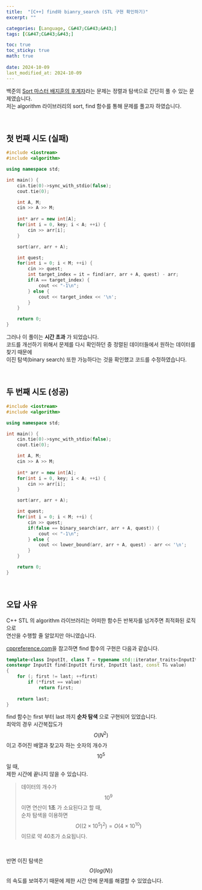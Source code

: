 ```yaml
---
title:  "[C++] find와 bianry_search (STL 구현 확인하기)"
excerpt: ""

categories: [Language, C&#47;C&#43;&#43;]
tags: [C&#47;C&#43;&#43;]

toc: true
toc_sticky: true
math: true
 
date: 2024-10-09
last_modified_at: 2024-10-09
---
```


백준의 [Sort 마스터 배지훈의 후계자](https://www.acmicpc.net/problem/20551)라는 문제는 정렬과 탐색으로 간단히 풀 수 있는 문제였습니다.  
저는 algorithm 라이브러리의 sort, find 함수를 통해 문제를 풀고자 하였습니다.  

<br/>

## 첫 번째 시도 (실패)

```c++
#include <iostream>
#include <algorithm>

using namespace std;

int main() {
	cin.tie(0)->sync_with_stdio(false);
	cout.tie(0);

	int A, M;
	cin >> A >> M;
	
	int* arr = new int[A];
	for(int i = 0, key; i < A; ++i) {
		cin >> arr[i];
	}

	sort(arr, arr + A);

	int quest;
	for(int i = 0; i < M; ++i) {
		cin >> quest;
		int target_index = it = find(arr, arr + A, quest) - arr;
		if(A == target_index) {
			cout << "-1\n";
		} else {
			cout << target_index << '\n';
		}
	}

	return 0;
}
```

그러나 이 풀이는 **시간 초과** 가 되었습니다.  
코드를 개선하기 위해서 문제를 다시 확인하던 중 정렬된 데이터들에서 원하는 데이터를 찾기 때문에  
이진 탐색(binary search) 또한 가능하다는 것을 확인했고 코드를 수정하였습니다.  

<br/>

## 두 번째 시도 (성공)

```c++
#include <iostream>
#include <algorithm>

using namespace std;

int main() {
	cin.tie(0)->sync_with_stdio(false);
	cout.tie(0);

	int A, M;
	cin >> A >> M;
	
	int* arr = new int[A];
	for(int i = 0, key; i < A; ++i) {
		cin >> arr[i];
	}

	sort(arr, arr + A);

	int quest;
	for(int i = 0; i < M; ++i) {
		cin >> quest;
		if(false == binary_search(arr, arr + A, quest)) {
			cout << "-1\n";
		} else {
			cout << lower_bound(arr, arr + A, quest) - arr << '\n';
		}
	}

	return 0;
}
```

<br/>

## 오답 사유

C++ STL 의 algorithm 라이브러리는 어떠한 함수든 반복자를 넘겨주면 최적화된 로직으로  
연산을 수행할 줄 알았지만 아니였습니다.  

[cppreference.com](https://en.cppreference.com/w/cpp/algorithm/find)을 참고하면 find 함수의 구현은 다음과 같습니다.  

```c++
template<class InputIt, class T = typename std::iterator_traits<InputIt>::value_type>
constexpr InputIt find(InputIt first, InputIt last, const T& value)
{
    for (; first != last; ++first)
        if (*first == value)
            return first;
 
    return last;
}
```

find 함수는 first 부터 last 까지 **순차 탐색** 으로 구현되어 있었습니다.  
최악의 경우 시간복잡도가 $$O(N^2)$$ 이고 주어진 배열과 찾고자 하는 숫자의 개수가 $$10^5$$ 일 때,  
제한 시간에 끝나지 않을 수 있습니다.  

> 데이터의 개수가 $$ 10^9 $$ 이면 연산이 **1초** 가 소요된다고 할 때,  
> 순차 탐색을 이용하면 $$O((2 \times 10^5)^2) = O(4 \times 10^{10})$$ 이므로 약 40초가 소요됩니다.  

<br/>

반면 이진 탐색은 $$O(log(N))$$ 의 속도를 보여주기 때문에 제한 시간 안에 문제를 해결할 수 있었습니다.  